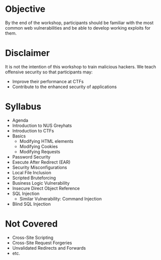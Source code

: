 # Objective

By the end of the workshop, participants should be familiar with the most common web vulnerabilities and be able to develop working exploits for them.

# Disclaimer

It is not the intention of this workshop to train malicious hackers. We teach offensive security so that participants may:
- Improve their performance at CTFs
- Contribute to the enhanced security of applications

# Syllabus

- Agenda
- Introduction to NUS Greyhats
- Introduction to CTFs
- Basics
  - Modifying HTML elements
  - Modifying Cookies
  - Modifying Requests
- Password Security
- Execute After Redirect (EAR)
- Security Misconfigurations
- Local File Inclusion
- Scripted Bruteforcing
- Business Logic Vulnerability
- Insecure Direct Object Reference
- SQL Injection
  - Similar Vulnerability: Command Injection
- Blind SQL Injection

# Not Covered

- Cross-Site Scripting
- Cross-Site Request Forgeries
- Unvalidated Redirects and Forwards
- etc.
